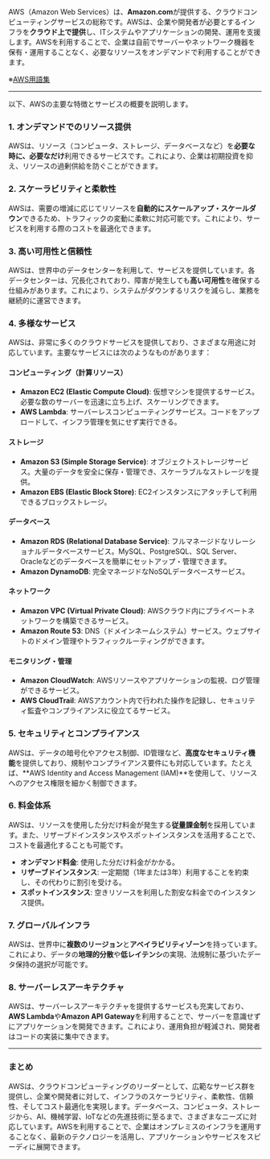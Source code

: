 AWS（Amazon Web Services）は、**Amazon.com**が提供する、クラウドコンピューティングサービスの総称です。AWSは、企業や開発者が必要とするインフラを**クラウド上で提供**し、ITシステムやアプリケーションの開発、運用を支援します。AWSを利用することで、企業は自前でサーバーやネットワーク機器を保有・運用することなく、必要なリソースをオンデマンドで利用することができます。

※[AWS用語集](https://docs.aws.amazon.com/ja_jp/glossary/latest/reference/glos-chap.html?id=docs_gateway)

--- 

以下、AWSの主要な特徴とサービスの概要を説明します。

### 1. **オンデマンドでのリソース提供**
AWSは、リソース（コンピュータ、ストレージ、データベースなど）を**必要な時に、必要なだけ**利用できるサービスです。これにより、企業は初期投資を抑え、リソースの過剰供給を防ぐことができます。

### 2. **スケーラビリティと柔軟性**
AWSは、需要の増減に応じてリソースを**自動的にスケールアップ・スケールダウン**できるため、トラフィックの変動に柔軟に対応可能です。これにより、サービスを利用する際のコストを最適化できます。

### 3. **高い可用性と信頼性**
AWSは、世界中のデータセンターを利用して、サービスを提供しています。各データセンターは、冗長化されており、障害が発生しても**高い可用性**を確保する仕組みがあります。これにより、システムがダウンするリスクを減らし、業務を継続的に運営できます。

### 4. **多様なサービス**
AWSは、非常に多くのクラウドサービスを提供しており、さまざまな用途に対応しています。主要なサービスには次のようなものがあります：

#### コンピューティング（計算リソース）
- **Amazon EC2 (Elastic Compute Cloud)**: 仮想マシンを提供するサービス。必要な数のサーバーを迅速に立ち上げ、スケーリングできます。
- **AWS Lambda**: サーバーレスコンピューティングサービス。コードをアップロードして、インフラ管理を気にせず実行できる。

#### ストレージ
- **Amazon S3 (Simple Storage Service)**: オブジェクトストレージサービス。大量のデータを安全に保存・管理でき、スケーラブルなストレージを提供。
- **Amazon EBS (Elastic Block Store)**: EC2インスタンスにアタッチして利用できるブロックストレージ。

#### データベース
- **Amazon RDS (Relational Database Service)**: フルマネージドなリレーショナルデータベースサービス。MySQL、PostgreSQL、SQL Server、Oracleなどのデータベースを簡単にセットアップ・管理できます。
- **Amazon DynamoDB**: 完全マネージドなNoSQLデータベースサービス。

#### ネットワーク
- **Amazon VPC (Virtual Private Cloud)**: AWSクラウド内にプライベートネットワークを構築できるサービス。
- **Amazon Route 53**: DNS（ドメインネームシステム）サービス。ウェブサイトのドメイン管理やトラフィックルーティングができます。

#### モニタリング・管理
- **Amazon CloudWatch**: AWSリソースやアプリケーションの監視、ログ管理ができるサービス。
- **AWS CloudTrail**: AWSアカウント内で行われた操作を記録し、セキュリティ監査やコンプライアンスに役立てるサービス。

### 5. **セキュリティとコンプライアンス**
AWSは、データの暗号化やアクセス制御、ID管理など、**高度なセキュリティ機能**を提供しており、規制やコンプライアンス要件にも対応しています。たとえば、**AWS Identity and Access Management (IAM)**を使用して、リソースへのアクセス権限を細かく制御できます。

### 6. **料金体系**
AWSは、リソースを使用した分だけ料金が発生する**従量課金制**を採用しています。また、リザーブドインスタンスやスポットインスタンスを活用することで、コストを最適化することも可能です。

- **オンデマンド料金**: 使用した分だけ料金がかかる。
- **リザーブドインスタンス**: 一定期間（1年または3年）利用することを約束し、その代わりに割引を受ける。
- **スポットインスタンス**: 空きリソースを利用した割安な料金でのインスタンス提供。

### 7. **グローバルインフラ**
AWSは、世界中に**複数のリージョン**と**アベイラビリティゾーン**を持っています。これにより、データの**地理的分散**や**低レイテンシ**の実現、法規制に基づいたデータ保持の選択が可能です。

### 8. **サーバーレスアーキテクチャ**
AWSは、サーバーレスアーキテクチャを提供するサービスも充実しており、**AWS Lambda**や**Amazon API Gateway**を利用することで、サーバーを意識せずにアプリケーションを開発できます。これにより、運用負担が軽減され、開発者はコードの実装に集中できます。

---

### まとめ
AWSは、クラウドコンピューティングのリーダーとして、広範なサービス群を提供し、企業や開発者に対して、インフラのスケーラビリティ、柔軟性、信頼性、そしてコスト最適化を実現します。データベース、コンピュータ、ストレージから、AI、機械学習、IoTなどの先進技術に至るまで、さまざまなニーズに対応しています。AWSを利用することで、企業はオンプレミスのインフラを運用することなく、最新のテクノロジーを活用し、アプリケーションやサービスをスピーディに展開できます。
